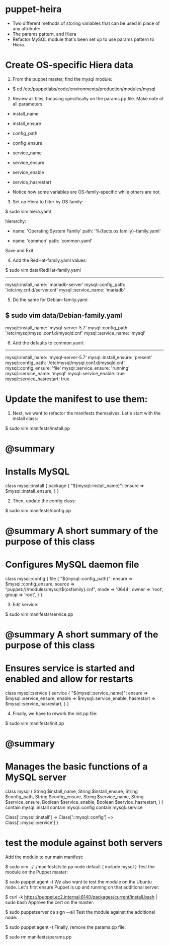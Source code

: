 # puppet-heira
- Two different methods of storing variables that can be used in place of any attribute:
- The params pattern, and Hiera
- Refactor MySQL module that's been set up to use params pattern to Hiera.

# Create OS-specific Hiera data
1. From the puppet master, find the mysql module:
- $ cd /etc/puppetlabs/code/environments/production/modules/mysql

2. Review all files, focusing specifically on the params.pp file. Make note of all parameters:
- install_name
- install_ensure
- config_path
- config_ensure
- service_name
- service_ensure
- service_enable
- service_hasrestart

- Notice how some variables are OS-family-specific while others are not.

3. Set up Hiera to filter by OS family:

$ sudo vim hiera.yaml

hierarchy:
 - name: 'Operating System Family'
   path: '%{facts.os.family}-family.yaml'

 - name: 'common'
   path: 'common.yaml'

Save and Exit

4. Add the RedHat-family.yaml values:

$ sudo vim data/RedHat-family.yaml

---
mysql::install_name: 'mariadb-server'
mysql::config_path: '/etc/my.cnf.d/server.cnf'
mysql::service_name: 'mariadb'

5. Do the same for Debian-family.yaml:

$ sudo vim data/Debian-family.yaml
---
mysql::install_name: 'mysql-server-5.7'
mysql::config_path: '/etc/mysql/mysql.conf.d/mysqld.cnf'
mysql::service_name: 'mysql'

6. Add the defaults to common.yaml:

---
mysql::install_name: 'mysql-server-5.7'
mysql::install_ensure: 'present'
mysql::config_path: '/etc/mysql/mysql.conf.d/mysqld.cnf'
mysql::config_ensure: 'file'
mysql::service_ensure: 'running'
mysql::service_name: 'mysql'
mysql::service_enable: true
mysql::service_hasrestart: true

# Update the manifest to use them: 

1. Next, we want to refactor the manifests themselves. Let's start with the install class:

$ sudo vim manifests/install.pp

# @summary
#   Installs MySQL
class mysql::install {
  package { "${mysql::install_name}":
    ensure => $mysql::install_ensure,
  }
}

2. Then, update the config class:

$ sudo vim manifests/config.pp

# @summary A short summary of the purpose of this class
#  Configures MySQL daemon file
class mysql::config {
  file { "${mysql::config_path}":
    ensure => $mysql::config_ensure,
    source => "puppet:///modules/mysql/${osfamily}.cnf",
    mode   => '0644',
    owner  => 'root',
    group  => 'root',
  }
}

3. Edit service:

$ sudo vim manifests/service.pp

# @summary A short summary of the purpose of this class
#   Ensures service is started and enabled and allow for restarts
class mysql::service {
  service { "${mysql::service_name}":
    ensure     => $mysql::service_ensure,
    enable     => $mysql::service_enable,
    hasrestart => $mysql::service_hasrestart,
  }
}

4. Finally, we have to rework the init.pp file:

$ sudo vim manifests/init.pp

# @summary
# Manages the basic functions of a MySQL server
class mysql (
  String $install_name,
  String $install_ensure,
  String $config_path,
  String $config_ensure,
  String $service_name,
  String $service_ensure,
  Boolean $service_enable,
  Boolean $service_hasrestart,
) {
  contain mysql::install
  contain mysql::config
  contain mysql::service

  Class['::mysql::install']
  -> Class['::mysql::config']
  ~> Class['::mysql::service']
}

# test the module against both servers

Add the module to our main manifest:

$ sudo vim ../../manifests/site.pp
node default {
  include mysql
}
Test the module on the Puppet master:

$ sudo puppet agent -t
We also want to test the module on the Ubuntu node. Let's first ensure Puppet is up and running on that additional server:

$ curl -k https://puppet.ec2.internal:8140/packages/current/install.bash | sudo bash
Approve the cert on the master:

$ sudo puppetserver ca sign --all
Test the module against the additional node:

$ sudo puppet agent -t
Finally, remove the params.pp file:

$ sudo rm manifests/params.pp
